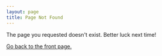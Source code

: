 ```yaml
---
layout: page
title: Page Not Found
---
```


The page you requested doesn't exist. Better luck next time!

[Go back to the front page.](/index.html)
